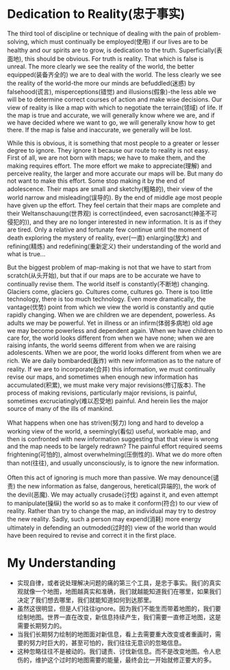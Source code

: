 # Dedication to Reality(忠于事实)
The third tool of discipline or technique of dealing with the pain of problem-solving, which must continually be employed(使用) if our lives are to be healthy and our spirits are to grow, is dedication to the truth. Superficially(表面地), this should be obvious. For truth is reality. That which is false is unreal. The more clearly we see the reality of the world, the better equipped(装备齐全的) we are to deal with the world. The less clearly we see the reality of the world-the more our minds are befuddled(迷惑) by falsehood(谎言), misperceptions(错觉) and illusions(假象)-the less able we will be to determine correct courses of action and make wise decisions. Our view of reality is like a map with which to negotiate the terrain(领域) of life. If the map is true and accurate, we will generally know where we are, and if we have decided where we want to go, we will generally know how to get there. If the map is false and inaccurate, we generally will be lost.


While this is obvious, it is something that most people to a greater or lesser degree to ignore. They ignore it because our route to reality is not easy. First of all, we are not born with maps; we have to make them, and the making requires effort. The more effort we make to appreciate(理解) and perceive reality, the larger and more accurate our maps will be. But many do not want to make this effort. Some stop making it by the end of adolescence. Their maps are small and sketchy(粗略的), their view of the world narrow and misleading(误导的). By the end of middle age most people have given up the effort. They feel certain that their maps are complete and their Weltanschauung(世界观) is correct(indeed, even sacrosanct(神圣不可侵犯的)), and they are no longer interested in new information. It is as if they are tired. Only a relative and fortunate few continue until the moment of death exploring the mystery of reality, ever(一直) enlarging(放大) and refining(精炼) and redefining(重新定义) their understanding of the world and what is true...


But the biggest problem of map-making is not that we have to start from scratch(从头开始), but that if our maps are to be accurate we have to continually revise them. The world itself is constantly(不断地) changing. Glaciers come, glaciers go. Cultures come, cultures go. There is too little technology, there is too much technology. Even more dramatically, the vantage(优势) point from which we view the world is constantly and qutie rapidly changing. When we are children we are dependent, powerless. As adults we may be powerful. Yet in illness or an infirm(体弱多病地) old age we may become powerless and dependent again. When we have children to care for, the world looks different from when we have none; when we are raising infants, the world seems different from when we are raising adolescents. When we are poor, the world looks different from when we are rich. We are daily bombarded(轰炸) with new information as to the nature of reality. If we are to incorporate(合并) this information, we must continually revise our maps, and sometimes when enough new information has accumulated(积累), we must make very major revisions(修订版本). The process of making revisions, particularly major revisions, is painful, sometimes excruciatingly(难以忍受地) painful. And herein lies the major source of many of the ills of mankind.


What happens when one has striven(努力) long and hard to develop a working view of the world, a seemingly(看似) useful, workable map, and then is confronted with new information suggesting that that view is wrong and the map needs to be largely redrawn? The painful effort required seems frightening(可怕的), almost overwhelming(压倒性的). What we do more often than not(往往), and usually unconsciously, is to ignore the new information.


Often this act of ignoring is much more than passive. We may denounce(谴责) the new information as false, dangerous, heretical(异端的), the work of the devil(恶魔). We may actually crusade(讨伐) against it, and even attempt to manipulate(操纵) the world so as to make it conform(符合) to our view of reality. Rather than try to change the map, an individual may try to destroy the new reality. Sadly, such a person may expend(消耗) more energy ultimately in defending an outmoded(过时的) view of the world than would have been required to revise and correct it in the first place.
# My Understanding
* 实现自律，或者说处理解决问题的痛的第三个工具，是忠于事实。我们的真实观就像一个地图，地图越真实和准确，我们就越能知道我们在哪里，如果我们决定了我们想去哪里，我们就能知道如何到达那里。
* 虽然这很明显，但是人们往往ignore。因为我们不能生而带着地图的，我们要绘制地图。世界一直在改变，新信息持续产生，我们需要一直修正地图，这是需要长期努力的。
* 当我们长期努力绘制的地图面对新信息，看上去需要重大改变或者重画时，需要的努力时巨大的，甚至可怕的，我们往往无意识的忽略信息。
* 这种忽略往往不是被动的。我们谴责、讨伐新信息。而不是改变地图。令人悲伤的，维护这个过时的地图需要的能量，最终会比一开始就修正要大的多。
